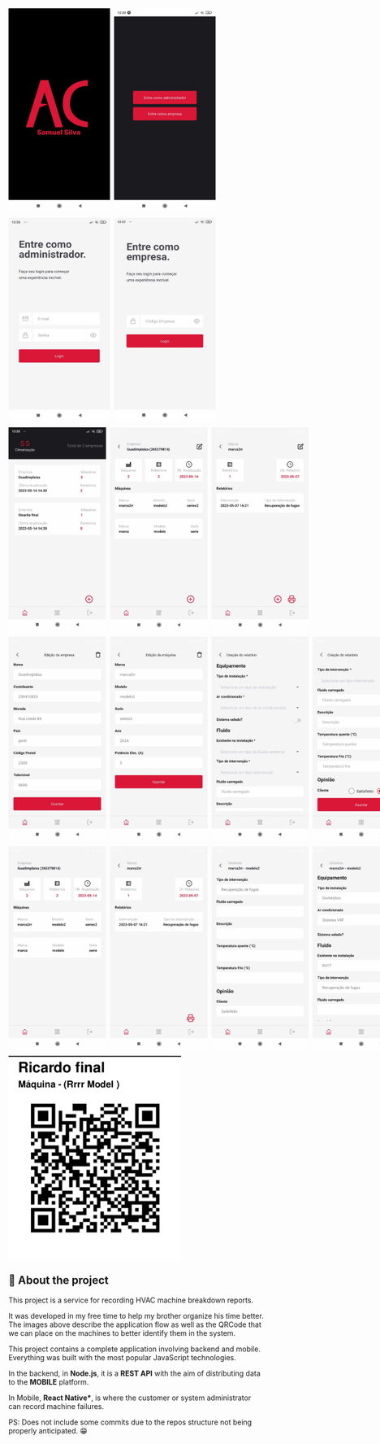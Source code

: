 <style>
.mobile_container {
   display: flex;
   flex-direction: row;
}

.img_margin_top {
  margin-top: 12px;
}

.img_margin_left {
  margin-left: 8px;
}


</style>

<div class='mobile_container'>
<img src="./.github/mobile1.jpg" width="200" height="400">

<img src="./.github/mobile2.jpg" class="img_margin_left" width="200" height="400">
</div>

<div class='mobile_container img_margin_top'>
<img src="./.github/mobile4.jpg"  width="200" height="400">

<img src="./.github/mobile3.jpg" class="img_margin_left" width="200" height="400">
</div>

<div class='mobile_container img_margin_top'>
<img src="./.github/mobile5.jpg"  width="200" height="400">

<img src="./.github/mobile6.jpg" class="img_margin_left" width="200" height="400">

<img src="./.github/mobile8.jpg" class="img_margin_left" width="200" height="400">
</div>

<div class='mobile_container img_margin_top'>
  <img src="./.github/mobile7.jpg" width="200" height="400">

  <img src="./.github/mobile9.jpg" class="img_margin_left" width="200" height="400">

  <img src="./.github/mobile10.jpg" class="img_margin_left" width="200" height="400">

  <img src="./.github/mobile11.jpg" class="img_margin_left" width="200" height="400">
</div>

<div class='mobile_container img_margin_top'>
  <img src="./.github/mobile12.jpg" width="200" height="400">

  <img src="./.github/mobile13.jpg" class="img_margin_left" width="200" height="400">

  <img src="./.github/mobile14.jpg" class="img_margin_left" width="200" height="400">

  <img src="./.github/mobile15.jpg" class="img_margin_left" width="200" height="400">
</div>

<div class='mobile_container img_margin_top'>
  <img src="./.github/mobile16.png" height="400">
</div>

## :rocket: About the project

This project is a service for recording HVAC machine breakdown reports.

It was developed in my free time to help my brother organize his time better.
The images above describe the application flow as well as the QRCode that we can place on the machines to better identify them in the system.

This project contains a complete application involving backend and mobile. Everything was built with the most popular JavaScript technologies.

In the backend, in **Node.js**, it is a **REST API** with the aim of distributing data to the **MOBILE** platform.

In Mobile, **React Native\***, is where the customer or system administrator can record machine failures.

PS: Does not include some commits due to the repos structure not being properly anticipated. :grin:
